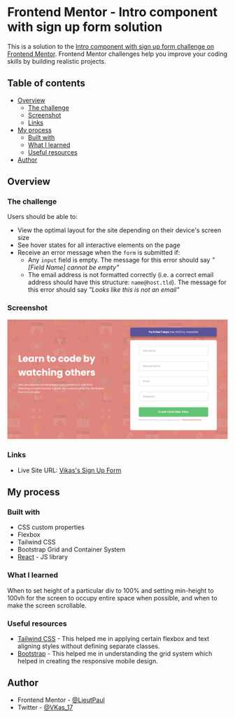 # Frontend Mentor - Intro component with sign up form solution

This is a solution to the [Intro component with sign up form challenge on Frontend Mentor](https://www.frontendmentor.io/challenges/intro-component-with-signup-form-5cf91bd49edda32581d28fd1). Frontend Mentor challenges help you improve your coding skills by building realistic projects. 

## Table of contents

- [Overview](#overview)
  - [The challenge](#the-challenge)
  - [Screenshot](#screenshot)
  - [Links](#links)
- [My process](#my-process)
  - [Built with](#built-with)
  - [What I learned](#what-i-learned)
  - [Useful resources](#useful-resources)
- [Author](#author)


## Overview

### The challenge

Users should be able to:

- View the optimal layout for the site depending on their device's screen size
- See hover states for all interactive elements on the page
- Receive an error message when the `form` is submitted if:
  - Any `input` field is empty. The message for this error should say *"[Field Name] cannot be empty"*
  - The email address is not formatted correctly (i.e. a correct email address should have this structure: `name@host.tld`). The message for this error should say *"Looks like this is not an email"*

### Screenshot

![](./screenshot.jpg)

### Links

- Live Site URL: [Vikas's Sign Up Form](https://vikas-frontend-mentor.netlify.app/signup-form)

## My process

### Built with

- CSS custom properties
- Flexbox
- Tailwind CSS
- Bootstrap Grid and Container System
- [React](https://reactjs.org/) - JS library

### What I learned

When to set height of a particular div to 100% and setting min-height to 100vh for the screen to occupy entire space when possible, and when to make the screen scrollable.

### Useful resources

- [Tailwind CSS](https://tailwindcss.com/) - This helped me in applying certain flexbox and text aligning styles without defining separate classes.
- [Bootstrap](https://getbootstrap.com/docs/5.0/layout/containers/) - This helped me in understanding the grid system which helped in creating the responsive mobile design.

## Author

- Frontend Mentor - [@LieutPaul](https://www.frontendmentor.io/profile/LieutPaul)
- Twitter - [@VKas_17](https://twitter.com/VKas_17)
